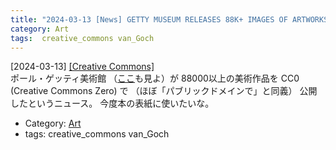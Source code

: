 ```yaml
---
title: "2024-03-13 [News] GETTY MUSEUM RELEASES 88K+ IMAGES OF ARTWORKS WITH CC0 ---いいですね"
category: Art
tags:  creative_commons van_Goch
---
```


[2024-03-13] [[Creative Commons]](https://creativecommons.org/2024/03/13/getty-museum-releases-88k-images-of-artworks-with-cc0/?utm_source=pocket_saves)  
 ポール・ゲッティ美術館
（[ここ](https://www.getty.edu/news/download-edit-print-your-favorite-getty-artwork-for-free/)も見よ）が
88000以上の美術作品を CC0 (Creative Commons Zero) で
（ほぼ「パブリックドメインで」と同義）
公開したというニュース。
今度本の表紙に使いたいな。

- Category: [Art](https://merapano.github.io/categories.html#Art)
- tags:  creative_commons van_Goch

